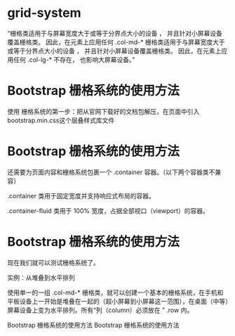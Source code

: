 # grid-system
“栅格类适用于与屏幕宽度大于或等于分界点大小的设备 ， 并且针对小屏幕设备覆盖栅格类。 因此，在元素上应用任何 .col-md-* 栅格类适用于与屏幕宽度大于或等于分界点大小的设备 ， 并且针对小屏幕设备覆盖栅格类。 因此，在元素上应用任何 .col-lg-* 不存在， 也影响大屏幕设备。”

# Bootstrap 栅格系统的使用方法
使用 栅格系统的第一步：把从官网下载好的文档包解压，在页面中引入bootstrap.min.css这个层叠样式库文件

# Bootstrap 栅格系统的使用方法
还需要为页面内容和栅格系统包裹一个 .container 容器。（以下两个容器类不兼容）

.container 类用于固定宽度并支持响应式布局的容器。

.container-fluid 类用于 100% 宽度，占据全部视口（viewport）的容器。

# Bootstrap 栅格系统的使用方法
现在我们就可以测试栅格系统了。

实例：从堆叠到水平排列

使用单一的一组 .col-md-* 栅格类，就可以创建一个基本的栅格系统，在手机和平板设备上一开始是堆叠在一起的（超小屏幕到小屏幕这一范围），在桌面（中等）屏幕设备上变为水平排列。所有“列（column）必须放在 ” .row 内。

Bootstrap 栅格系统的使用方法
Bootstrap 栅格系统的使用方法
